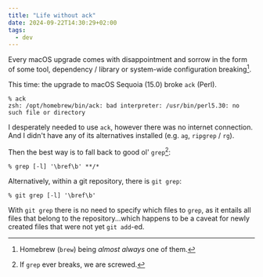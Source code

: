 ```yaml
---
title: "Life without ack"
date: 2024-09-22T14:30:29+02:00
tags:
  - dev
---
```


Every macOS upgrade comes with disappointment and sorrow in the form of some
tool, dependency / library or system-wide configuration breaking[^1].

This time: the upgrade to macOS Sequoia (15.0) broke `ack` (Perl).


```
% ack
zsh: /opt/homebrew/bin/ack: bad interpreter: /usr/bin/perl5.30: no such file or directory
```

I desperately needed to use `ack`, however there was no internet connection. And
I didn't have any of its alternatives installed (e.g. `ag`, `ripgrep` / `rg`).

Then the best way is to fall back to good ol' `grep`[^2]:

```
% grep [-l] '\bref\b' **/*
```

Alternatively, within a git repository, there is `git grep`:

```
% git grep [-l] '\bref\b'
```

With `git grep` there is no need to specify which files to `grep`, as it entails
all files that belong to the repository...which happens to be a caveat for newly
created files that were not yet `git add`-ed.

[^1]: Homebrew (`brew`) being _almost always_ one of them.
[^2]: If `grep` ever breaks, we are screwed.
